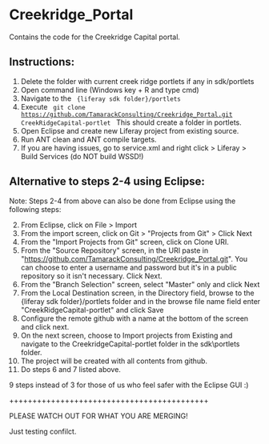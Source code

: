 Creekridge_Portal
=================
Contains the code for the Creekridge Capital portal.


Instructions: 
------------------
1. Delete the folder with current creek ridge portlets if any in sdk/portlets
2. Open command line (Windows key + R and type cmd)
3. Navigate to the <code> {liferay sdk folder}/portlets </code>
4. Execute  <code> git clone https://github.com/TamarackConsulting/Creekridge_Portal.git  CreekRidgeCapital-portlet </code> This should create a folder in portlets. 
5. Open Eclipse and create new Liferay project from existing source.
6. Run ANT clean and ANT compile targets.
7. If you are having issues, go to service.xml and right click >  Liferay > Build Services (do NOT build WSSD!)

Alternative to steps 2-4 using Eclipse:
----------------------------------------
Note: Steps 2-4 from above can also be done from Eclipse using the following steps:

2. From Eclipse, click on File > Import
3. From the import screen, click on Git > "Projects from Git" > Click Next
4. From the "Import Projects from Git" screen, click on Clone URI.
5. From the "Source Repository" screen, in the URI paste in "https://github.com/TamarackConsulting/Creekridge_Portal.git". You can choose to enter a username and password but it's in a public repository so it isn't necessary. Click Next.
6. From the "Branch Selection" screen, select "Master" only and click Next
7. From the Local Destination screen, in the Directory field, browse to the {liferay sdk folder}/portlets folder and in the browse file name field enter "CreekRidgeCapital-portlet" and click Save
8. Configure the remote github with a name at the bottom of the screen and click next.
9. On the next screen, choose to Import projects from Existing and navigate to the CreekridgeCapital-portlet folder in the sdk\portlets folder.
10. The project will be created with all contents from github.
11. Do steps 6 and 7 listed above.

9 steps instead of 3 for those of us who feel safer with the Eclipse GUI :)


+++++++++++++++++++++++++++++++++++++++++++

PLEASE WATCH OUT FOR WHAT YOU ARE MERGING!


Just testing confilct.
